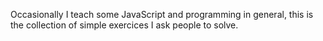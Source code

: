 Occasionally I teach some JavaScript and programming in general, this is the collection of simple exercices I ask people to solve.
